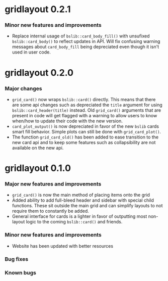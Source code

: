 # gridlayout 0.2.1

### Minor new features and improvements

- Replace internal usage of `bslib::card_body_fill()` with unsufixed `bslib::card_body()` to reflect updates in API. Will fix confusing warning messages about `card_body_fill` being depreciated even though it isn't used in user code.

# gridlayout 0.2.0

### Major changes

- `grid_card()` now wraps `bslib::card()` directly. This means that there are some api changes such as depreciated the `title` argument for using `bslib::card_header(title)` instead. Old `grid_card()` arguments that are present in code will get flagged with a warning to allow users to know when/how to update their code with the new version.
- `card_plot_output()` is now depreciated in favor of the new `bslib` cards smart fill behavior. Simple plots can still be done with `grid_card_plot()`.
- The function `grid_card_old()` has been added to ease transition to the new card api and to keep some features such as collapsibility are not available on the new api.

# gridlayout 0.1.0

### Major new features and improvements

- `grid_card()` is now the main method of placing items onto the grid
- Added ability to add full-bleed header and sidebar with special child functions. These sit outside the main grid and can simplify layouts to not require them to constantly be added.
- General interface for cards is a lighter in favor of outputting most non-layout logic to the coming `bslib::card()` and friends.

### Minor new features and improvements

- Website has been updated with better resources

### Bug fixes

### Known bugs
